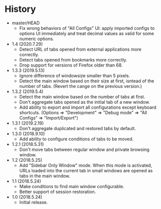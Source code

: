 # History

 - master/HEAD
   * Fix wrong behaviors of "All Configs" UI: apply imported configs to options UI immediately and treat decimal values as valid for some numeric options.
 - 1.4 (2020.7.29)
   * Detect URL of tabs opened from external applications more correctly.
   * Detect tabs opened from bookmarks more correctly.
   * Drop support for versions of Firefox older than 68.
 - 1.3.3 (2019.5.13)
   * Ignore difference of windowsize smaller than 5 pixels.
   * Detect the main window based on their size at first, isntead of the number of tabs. (Revert the cange on the previous version.)
 - 1.3.2 (2019.5.4)
   * Detect the main window based on the number of tabs at first.
   * Don't aggregate tabs opened as the initial tab of a new window.
   * Add ability to export and import all configurations except keyboard shortcuts. (Options => "Development" => "Debug mode" => "All Configs" => "Import/Export")
 - 1.3.1 (2019.2.19)
   * Don't aggregate duplicated and restored tabs by default.
 - 1.3.0 (2018.9.10)
   * Add ability to configure conditions of tabs to be moved.
 - 1.2.1 (2018.5.31)
   * Don't move tabs between regular window and private browsing window.
 - 1.2 (2018.5.25)
   * Add "Sidebar Only Window" mode. When this mode is activated, URLs loaded into the current tab in small windows are opened as tabs in the main window.
 - 1.1 (2018.5.24)
   * Make conditions to find main window configurable.
   * Better support of session restoration.
 - 1.0 (2018.5.24)
   * Initial release.
